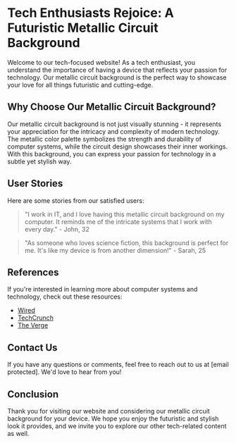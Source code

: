 <!--font:Cormorant Garamond-->

# Tech Enthusiasts Rejoice: A Futuristic Metallic Circuit Background

Welcome to our tech-focused website! As a tech enthusiast, you understand the importance of having a device that reflects your passion for technology. Our metallic circuit background is the perfect way to showcase your love for all things futuristic and cutting-edge.

## Why Choose Our Metallic Circuit Background?

Our metallic circuit background is not just visually stunning - it represents your appreciation for the intricacy and complexity of modern technology. The metallic color palette symbolizes the strength and durability of computer systems, while the circuit design showcases their inner workings. With this background, you can express your passion for technology in a subtle yet stylish way.

## User Stories

Here are some stories from our satisfied users:

> "I work in IT, and I love having this metallic circuit background on my computer. It reminds me of the intricate systems that I work with every day." - John, 32

> "As someone who loves science fiction, this background is perfect for me. It's like my device is from another dimension!" - Sarah, 25

## References

If you're interested in learning more about computer systems and technology, check out these resources:

- [Wired](#)
- [TechCrunch](#)
- [The Verge](#)

## Contact Us

If you have any questions or comments, feel free to reach out to us at [email protected]. We'd love to hear from you!

## Conclusion

Thank you for visiting our website and considering our metallic circuit background for your device. We hope you enjoy the futuristic and stylish look it provides, and we invite you to explore our other tech-related content as well.

<!--

Write me content for website with wallpaper which alt text is:

"An abstract representation of the inside of a computer chip with a metallic color palette"

The name/title of the page should not be 1:1 copy of the alt text but rather a real content of the website which is using this wallpaper.

- Use markdown format 
- Start with heading
- Heading should be short and concise
- The content should look like a real website 
- The website should not be about the wallpaper, wallpaper is just a related background
- Heading should be contain work "wallpaper" or "background"
- Include real sections like references, contact, user stories, etc. use things relevant to the page purpose.
- Feel free to use structure like headings, bullets, numbering, blockquotes, paragraphs, horizontal lines, etc.
- You can use formatting like bold or _italic_
- You can include UTF-8 emojis
- Links should be only #hash anchors (and you can refer to the document itself)
- Do not include images


---


# Metallic Circuit Wallpaper for Tech Enthusiasts

Welcome to our website dedicated to all things tech! Our metallic circuit wallpaper is the perfect background for your computer, phone, or tablet. The abstract representation of the inside of a computer chip with a metallic color palette will give your device a futuristic and sleek look.

## Why Choose Our Metallic Circuit Wallpaper?

Our wallpaper is not only visually stunning, but it also represents your love for technology. The metallic color palette symbolizes the durability and strength of modern technology, while the circuit design showcases the intricacy and complexity of computer systems. With this wallpaper, you can express your passion for technology in a subtle yet stylish way.

## User Stories

Here are some stories from our satisfied users:

> "I'm a software engineer, and I always want my devices to reflect my profession. This metallic circuit wallpaper is perfect for me. It reminds me of the intricate systems that I work with every day." - John, 32

> "I love the futuristic look of this wallpaper. It's like my phone is from another dimension!" - Sarah, 25

## References

If you're interested in learning more about computer systems and technology, check out these resources:

- [Wired](#)
- [TechCrunch](#)
- [The Verge](#)

## Contact Us

If you have any questions or comments, feel free to reach out to us at [email protected]. We'd love to hear from you!

## Conclusion

Thank you for visiting our website and considering our metallic circuit wallpaper for your device. We hope you enjoy the futuristic and stylish look it provides.


---


Heading should not include word "wallpaper". The website should not be about the wallpaper itself, wallpaper is just a related background, rewrite whole content.


---


# Tech Enthusiasts Rejoice: A Futuristic Metallic Circuit Background

Welcome to our tech-focused website! As a tech enthusiast, you understand the importance of having a device that reflects your passion for technology. Our metallic circuit background is the perfect way to showcase your love for all things futuristic and cutting-edge.

## Why Choose Our Metallic Circuit Background?

Our metallic circuit background is not just visually stunning - it represents your appreciation for the intricacy and complexity of modern technology. The metallic color palette symbolizes the strength and durability of computer systems, while the circuit design showcases their inner workings. With this background, you can express your passion for technology in a subtle yet stylish way.

## User Stories

Here are some stories from our satisfied users:

> "I work in IT, and I love having this metallic circuit background on my computer. It reminds me of the intricate systems that I work with every day." - John, 32

> "As someone who loves science fiction, this background is perfect for me. It's like my device is from another dimension!" - Sarah, 25

## References

If you're interested in learning more about computer systems and technology, check out these resources:

- [Wired](#)
- [TechCrunch](#)
- [The Verge](#)

## Contact Us

If you have any questions or comments, feel free to reach out to us at [email protected]. We'd love to hear from you!

## Conclusion

Thank you for visiting our website and considering our metallic circuit background for your device. We hope you enjoy the futuristic and stylish look it provides, and we invite you to explore our other tech-related content as well.

-->
